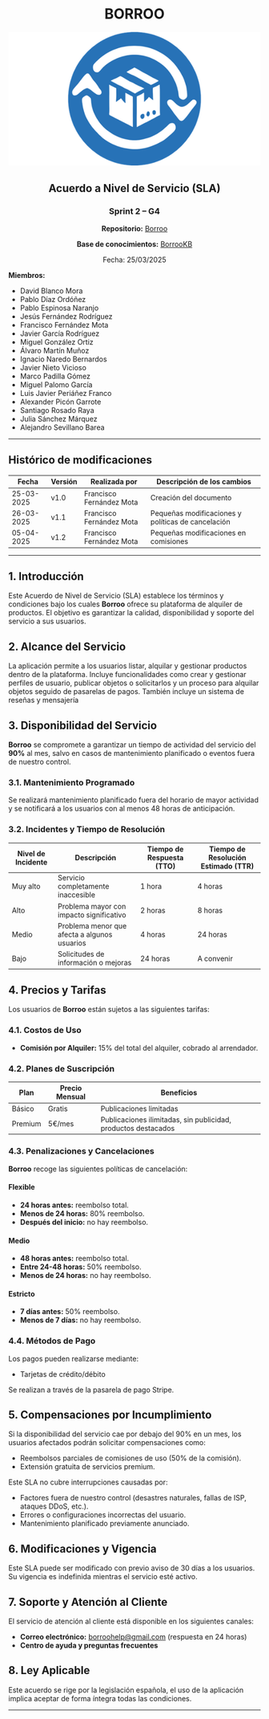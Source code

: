 <div align=center>

# BORROO

![](../imagenes/borrooLogo.png)

## Acuerdo a Nivel de Servicio (SLA)

### Sprint 2 – G4

**Repositorio:** [Borroo](https://github.com/ISPP-2425-G4/borroo)

**Base de conocimientos:** [BorrooKB](https://borrookb.netlify.app/)

Fecha: 25/03/2025

</div>

**Miembros:**

- David Blanco Mora
- Pablo Díaz Ordóñez
- Pablo Espinosa Naranjo
- Jesús Fernández Rodríguez
- Francisco Fernández Mota
- Javier García Rodríguez
- Miguel González Ortiz
- Álvaro Martín Muñoz
- Ignacio Naredo Bernardos
- Javier Nieto Vicioso
- Marco Padilla Gómez
- Miguel Palomo García
- Luis Javier Periáñez Franco
- Alexander Picón Garrote
- Santiago Rosado Raya
- Julia Sánchez Márquez
- Alejandro Sevillano Barea

---

## **Histórico de modificaciones**

| Fecha      | Versión | Realizada por           | Descripción de los cambios |
| ---------- | ------- | ----------------------- | -------------------------- |
| 25-03-2025 | v1.0    | Francisco Fernández Mota | Creación del documento     |
| 26-03-2025 | v1.1    | Francisco Fernández Mota | Pequeñas modificaciones y políticas de cancelación |
| 05-04-2025 | v1.2    | Francisco Fernández Mota | Pequeñas modificaciones en comisiones |

---

## 1. Introducción
Este Acuerdo de Nivel de Servicio (SLA) establece los términos y condiciones bajo los cuales **Borroo** ofrece su plataforma de alquiler de productos. El objetivo es garantizar la calidad, disponibilidad y soporte del servicio a sus usuarios.

## 2. Alcance del Servicio
La aplicación permite a los usuarios listar, alquilar y gestionar productos dentro de la plataforma. Incluye funcionalidades como crear y gestionar perfiles de usuario, publicar objetos o solicitarlos y un proceso para alquilar objetos seguido de pasarelas de pagos. También incluye un sistema de reseñas y mensajería

## 3. Disponibilidad del Servicio
**Borroo** se compromete a garantizar un tiempo de actividad del servicio del **90%** al mes, salvo en casos de mantenimiento planificado o eventos fuera de nuestro control.

### 3.1. Mantenimiento Programado
Se realizará mantenimiento planificado fuera del horario de mayor actividad y se notificará a los usuarios con al menos 48 horas de anticipación.

### 3.2. Incidentes y Tiempo de Resolución

| Nivel de Incidente | Descripción | Tiempo de Respuesta (TTO)| Tiempo de Resolución Estimado (TTR) |
|-------------------|-------------|-------------------|---------------------------|
| Muy alto | Servicio completamente inaccesible | 1 hora | 4 horas |
| Alto | Problema mayor con impacto significativo | 2 horas | 8 horas |
| Medio | Problema menor que afecta a algunos usuarios | 4 horas | 24 horas |
| Bajo | Solicitudes de información o mejoras | 24 horas | A convenir |

## 4. Precios y Tarifas
Los usuarios de **Borroo** están sujetos a las siguientes tarifas:

### 4.1. Costos de Uso  
- **Comisión por Alquiler:** 15% del total del alquiler, cobrado al arrendador.  

### 4.2. Planes de Suscripción  

| Plan | Precio Mensual | Beneficios |
|------|---------------|------------|
| Básico | Gratis | Publicaciones limitadas |
| Premium | 5€/mes | Publicaciones ilimitadas, sin publicidad, productos destacados |

### 4.3. Penalizaciones y Cancelaciones 
**Borroo** recoge las siguientes políticas de cancelación:

#### Flexible  
- **24 horas antes:** reembolso total.  
- **Menos de 24 horas:** 80% reembolso.  
- **Después del inicio:** no hay reembolso.  

#### Medio  
- **48 horas antes:** reembolso total.  
- **Entre 24-48 horas:** 50% reembolso.  
- **Menos de 24 horas:** no hay reembolso.  

#### Estricto  
- **7 días antes:** 50% reembolso.  
- **Menos de 7 días:** no hay reembolso.  

### 4.4. Métodos de Pago  
Los pagos pueden realizarse mediante:  
- Tarjetas de crédito/débito

Se realizan a través de la pasarela de pago Stripe.

## 5. Compensaciones por Incumplimiento
Si la disponibilidad del servicio cae por debajo del 90% en un mes, los usuarios afectados podrán solicitar compensaciones como:
- Reembolsos parciales de comisiones de uso (50% de la comisión).
- Extensión gratuita de servicios premium.

Este SLA no cubre interrupciones causadas por:
- Factores fuera de nuestro control (desastres naturales, fallas de ISP, ataques DDoS, etc.).
- Errores o configuraciones incorrectas del usuario.
- Mantenimiento planificado previamente anunciado.

## 6. Modificaciones y Vigencia
Este SLA puede ser modificado con previo aviso de 30 días a los usuarios. Su vigencia es indefinida mientras el servicio esté activo.

## 7. Soporte y Atención al Cliente
El servicio de atención al cliente está disponible en los siguientes canales:
- **Correo electrónico:** borroohelp@gmail.com (respuesta en 24 horas)
- **Centro de ayuda y preguntas frecuentes**

## 8. Ley Aplicable
Este acuerdo se rige por la legislación española, el uso de la aplicación implica aceptar de forma íntegra todas las condiciones.

---
